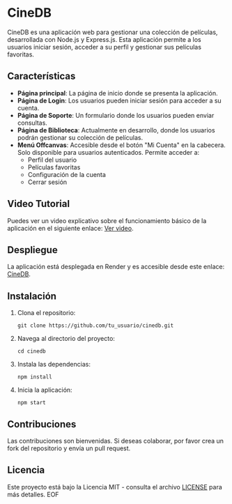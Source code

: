 # CineDB

CineDB es una aplicación web para gestionar una colección de películas, desarrollada con Node.js y Express.js. Esta aplicación permite a los usuarios iniciar sesión, acceder a su perfil y gestionar sus películas favoritas.

## Características

- **Página principal**: La página de inicio donde se presenta la aplicación.
- **Página de Login**: Los usuarios pueden iniciar sesión para acceder a su cuenta.
- **Página de Soporte**: Un formulario donde los usuarios pueden enviar consultas.
- **Página de Biblioteca**: Actualmente en desarrollo, donde los usuarios podrán gestionar su colección de películas.
- **Menú Offcanvas**: Accesible desde el botón "Mi Cuenta" en la cabecera. Solo disponible para usuarios autenticados. Permite acceder a:
  - Perfil del usuario
  - Películas favoritas
  - Configuración de la cuenta
  - Cerrar sesión

## Video Tutorial

Puedes ver un video explicativo sobre el funcionamiento básico de la aplicación en el siguiente enlace: [Ver video](https://youtu.be/3DQL8NqUkH4).

## Despliegue

La aplicación está desplegada en Render y es accesible desde este enlace: [CineDB](https://cinedb.onrender.com/home.html).

## Instalación

1. Clona el repositorio:
   ```
   git clone https://github.com/tu_usuario/cinedb.git
   ```

2. Navega al directorio del proyecto:
   ```
   cd cinedb
   ```

3. Instala las dependencias:
   ```
   npm install
   ```

4. Inicia la aplicación:
   ```
   npm start
   ```

## Contribuciones

Las contribuciones son bienvenidas. Si deseas colaborar, por favor crea un fork del repositorio y envía un pull request.

## Licencia

Este proyecto está bajo la Licencia MIT - consulta el archivo [LICENSE](LICENSE) para más detalles.
EOF
